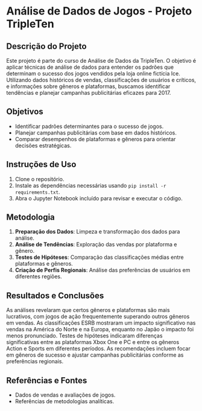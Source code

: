 # Análise de Dados de Jogos - Projeto TripleTen

## Descrição do Projeto

Este projeto é parte do curso de Análise de Dados da TripleTen. O objetivo é aplicar técnicas de análise de dados para entender os padrões que determinam o sucesso dos jogos vendidos pela loja online fictícia Ice. Utilizando dados históricos de vendas, classificações de usuários e críticos, e informações sobre gêneros e plataformas, buscamos identificar tendências e planejar campanhas publicitárias eficazes para 2017.

## Objetivos

- Identificar padrões determinantes para o sucesso de jogos.
- Planejar campanhas publicitárias com base em dados históricos.
- Comparar desempenhos de plataformas e gêneros para orientar decisões estratégicas.

## Instruções de Uso

1. Clone o repositório.
2. Instale as dependências necessárias usando `pip install -r requirements.txt`.
3. Abra o Jupyter Notebook incluído para revisar e executar o código.

## Metodologia

1. **Preparação dos Dados**: Limpeza e transformação dos dados para análise.
2. **Análise de Tendências**: Exploração das vendas por plataforma e gênero.
3. **Testes de Hipóteses**: Comparação das classificações médias entre plataformas e gêneros.
4. **Criação de Perfis Regionais**: Análise das preferências de usuários em diferentes regiões.

## Resultados e Conclusões

As análises revelaram que certos gêneros e plataformas são mais lucrativos, com jogos de ação frequentemente superando outros gêneros em vendas. As classificações ESRB mostraram um impacto significativo nas vendas na América do Norte e na Europa, enquanto no Japão o impacto foi menos pronunciado. Testes de hipóteses indicaram diferenças significativas entre as plataformas Xbox One e PC e entre os gêneros Action e Sports em diferentes períodos. As recomendações incluem focar em gêneros de sucesso e ajustar campanhas publicitárias conforme as preferências regionais.

## Referências e Fontes

- Dados de vendas e avaliações de jogos.
- Referências de metodologias analíticas.
